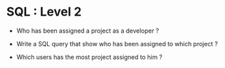 # SQL : Level 2

- Who has been assigned a project as a developer ?

- Write a SQL query that show who has been assigned to which project ?

- Which users has the most project assigned to him ?
